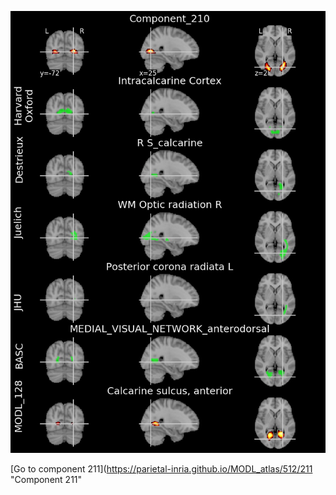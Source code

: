 


![210](preliminary/210.jpg "Component 210")

[Go to component 211](https://parietal-inria.github.io/MODL_atlas/512/211 "Component 211"